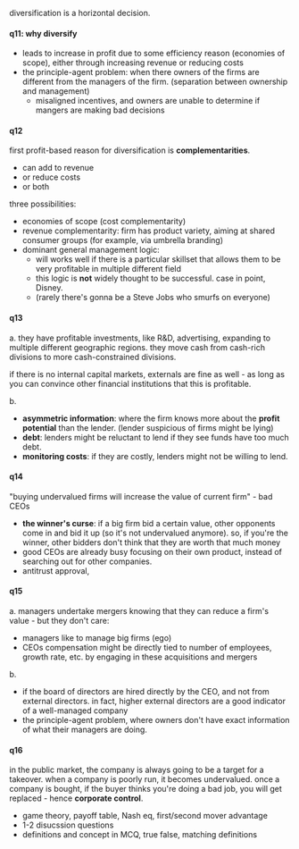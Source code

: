 diversification is a horizontal decision. 
#### q11: why diversify
- leads to increase in profit due to some efficiency reason (economies of scope), either through increasing revenue or reducing costs
- the principle-agent problem: when there owners of the firms are different from the managers of the firm. (separation between ownership and management)
	- misaligned incentives, and owners are unable to determine if mangers are making bad decisions

#### q12
first profit-based reason for diversification is **complementarities**. 
- can add to revenue
- or reduce costs
- or both

three possibilities:
- economies of scope (cost complementarity)
- revenue complementarity: firm has product variety, aiming at shared consumer groups (for example, via umbrella branding)
- dominant general management logic:
	- will works well if there is a particular skillset that allows them to be very profitable in multiple different field
	- this logic is **not** widely thought to be successful. case in point, Disney. 
	- (rarely there's gonna be a Steve Jobs who smurfs on everyone)

#### q13
a. 
they have profitable investments, like R&D, advertising, expanding to multiple different geographic regions. they move cash from cash-rich divisions to more cash-constrained divisions.

if there is no internal capital markets, externals are fine as well - as long as you can convince other financial institutions that this is profitable.

b.
- **asymmetric information**: where the firm knows more about the **profit potential** than the lender. (lender suspicious of firms might be lying)
- **debt**: lenders might be reluctant to lend if they see funds have too much debt.
- **monitoring costs**: if they are costly, lenders might not be willing to lend.
#### q14
"buying undervalued firms will increase the value of current firm" - bad CEOs
- **the winner's curse**: if a big firm bid a certain value, other opponents come in and bid it up (so it's not undervalued anymore). so, if you're the winner, other bidders don't think that they are worth that much money
- good CEOs are already busy focusing on their own product, instead of searching out for other companies. 
- antitrust approval, 
#### q15
a. 
managers undertake mergers knowing that they can reduce a firm's value - but they don't care:
- managers like to manage big firms (ego)
- CEOs compensation might be directly tied to number of employees, growth rate, etc. by engaging in these acquisitions and mergers

b. 
- if the board of directors are hired directly by the CEO, and not from external directors. in fact, higher external directors are a good indicator of a well-managed company
- the principle-agent problem, where owners don't have exact information of what their managers are doing.
#### q16
in the public market, the company is always going to be a target for a takeover. when a company is poorly run, it becomes undervalued. once a company is bought, if the buyer thinks you're doing a bad job, you will get replaced - hence **corporate control**.

- game theory, payoff table, Nash eq, first/second mover advantage
- 1-2 disucssion questions
- definitions and concept in MCQ, true false, matching definitions